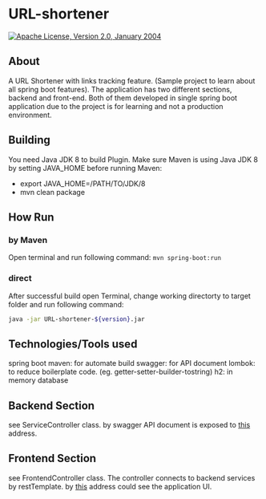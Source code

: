 # URL-shortener

[![Apache License, Version 2.0, January 2004](https://img.shields.io/github/license/apache/maven.svg?label=License)][license]

## About
A URL Shortener with links tracking feature. (Sample project to learn about all spring boot features). 
The application has two different sections, backend and front-end. 
Both of them developed in single spring boot application due to the project is for learning and not a production environment.


## Building
You need Java JDK 8 to build Plugin. Make sure Maven is using Java JDK 8 by setting JAVA_HOME before running Maven:

- export JAVA_HOME=/PATH/TO/JDK/8
- mvn clean package

## How Run

### by Maven
Open terminal and run following command: `mvn spring-boot:run`

### direct
After successful build open Terminal, change working directorty to target folder and run following command: 
```bash
java -jar URL-shortener-${version}.jar
``` 

## Technologies/Tools used
spring boot
maven: for automate build
swagger: for API document
lombok: to reduce boilerplate code. (eg. getter-setter-builder-tostring)
h2: in memory database


## Backend Section
see ServiceController class. by swagger API document is exposed to 
[this](http://localhost:8080/swagger-ui.html) address.

## Frontend Section 
see FrontendController class. The controller connects to backend services by restTemplate.
by [this](http://localhost:8080/short-link/) address could see the application UI.

[license]: https://www.apache.org/licenses/LICENSE-2.0
